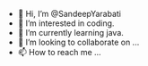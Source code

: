 - 👋 Hi, I’m @SandeepYarabati
- 👀 I’m interested in coding.
- 🌱 I’m currently learning java.
- 💞️ I’m looking to collaborate on ...
- 📫 How to reach me ...

<!---
SandeepYarabati/SandeepYarabati is a ✨ special ✨ repository because its `README.md` (this file) appears on your GitHub profile.
You can click the Preview link to take a look at your changes.
--->
